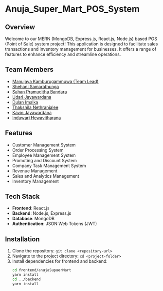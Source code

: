 # Anuja_Super_Mart_POS_System

## Overview
Welcome to our MERN (MongoDB, Express.js, React.js, Node.js) based POS (Point of Sale) system project! This application is designed to facilitate sales transactions and inventory management for businesses. It offers a range of features to enhance efficiency and streamline operations.

## Team Members
- [Manujaya Kamburugammuwa (Team Lead)](https://github.com/manujayak-hub)
- [Shehani Samarathunga](https://github.com/Shehanii)
- [Sahan Pramuditha Bandara](https://github.com/sahanpramuditha22)
- [Udari Jayawardana](https://github.com/UdariDevindi)
- [Dulan Imalka](https://github.com/XdulanX)
- [Thakshila Nethranjalee](https://github.com/Nethranjalee)
- [Kavin Jayawardana](https://github.com/KavinJ3344)
- [Induwari Hewavitharana](https://github.com/InduwariHW)

## Features
- Customer Management System
- Order Processing System 
- Employee Management System
- Promoting and Discount System
- Company Task Management System
- Revenue Management
- Sales and Analytics Management 
- Inventory Management 


## Tech Stack
- **Frontend**: React.js
- **Backend**: Node.js, Express.js
- **Database**: MongoDB
- **Authentication**: JSON Web Tokens (JWT)


## Installation
1. Clone the repository: `git clone <repository-url>`
2. Navigate to the project directory: `cd <project-folder>`
3. Install dependencies for frontend and backend:
   ```bash
   cd frontend/anujaSupuerMart
   yarn install
   cd ../backend
   yarn install



